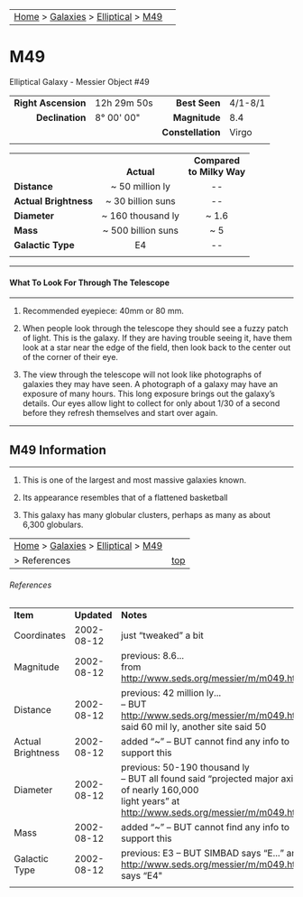|    |    |
|:---|---:|
|[Home](/notes/#object-notes) > [Galaxies](/notes/#galaxies) > [Elliptical](!elliptical_galaxy_info) > [M49](#m49)|  |

# M49
Elliptical Galaxy - Messier Object #49

|   |   |   |   |
|--:|:--|--:|:--|
|**Right Ascension**|12h 29m 50s|**Best Seen**|4/1-8/1|
|**Declination**|8&deg; 00' 00"	|**Magnitude**|8.4|
|   |   |**Constellation**|Virgo|
|   |   |   |   |


|  |  |  |
|---|:--:|:--:|
|  |<br/>**Actual**|**Compared<br/>to Milky Way**|
|**Distance**|~ 50 million ly|--|
|**Actual Brightness**|~ 30 billion suns|--|
|**Diameter**|~ 160 thousand ly|~ 1.6|
|**Mass**|~ 500 billion suns|~ 5|
|**Galactic Type**|E4|--|
|  |  |  |

---
#### What To Look For Through The Telescope
---

1.	Recommended eyepiece: 40mm or 80 mm.

2.	When people look through the telescope they should see a fuzzy patch of light.  This is the galaxy.  If they are having trouble seeing it, have them look at a star near the edge of the field, then look back to the center out of the corner of their eye.
   
3.	The view through the telescope will not look like photographs of galaxies they may have seen.  A photograph of a galaxy may have an exposure of many hours.  This long exposure brings out the galaxy’s details.  Our eyes allow light to collect for only about 1/30 of a second before they refresh themselves and start over again.

---
## M49 Information
---

1.	This is one of the largest and most massive galaxies known.
   
2.	Its appearance resembles that of a flattened basketball

3.	This galaxy has many globular clusters, perhaps as many as about 6,300 globulars.


|    |    |
|:---|---:|
|[Home](/notes/#object-notes) > [Galaxies](/notes/#galaxies) > [Elliptical](!elliptical_galaxy_info) > [M49](#m49)
 > References|[top](#m49)|

###### References
|   |   |   |
|---|---|---|
|**Item**|**Updated**|**Notes**|
|Coordinates	|2002-08-12	|just “tweaked” a bit|
|Magnitude	|2002-08-12	|previous: 8.6... <br/>from <http://www.seds.org/messier/m/m049.html>|
|Distance	|2002-08-12	|previous: 42 million ly...<br/>– BUT <http://www.seds.org/messier/m/m049.html> <br/>said 60 mil ly, another site said 50|
|Actual Brightness	|2002-08-12	|added “~”   – BUT cannot find any info to support this|
|Diameter	|2002-08-12	|previous: 50-190 thousand ly<br/>– BUT all found said “projected major axis of nearly 160,000 <br/>light years” at <http://www.seds.org/messier/m/m049.html>|
|Mass	|2002-08-12	|added “~” – BUT cannot find any info to support this|
|Galactic Type	|2002-08-12	|previous: E3 – BUT SIMBAD says “E...” and <br/><http://www.seds.org/messier/m/m049.html> says “E4"|
|   |   |   | 
